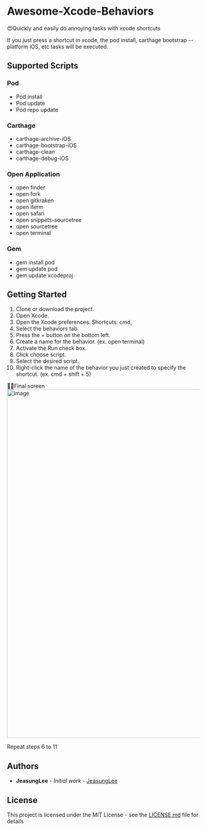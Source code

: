 # Awesome-Xcode-Behaviors

😍Quickly and easily do annoying tasks with xcode shortcuts

If you just press a shortcut in xcode, the pod install, carthage bootstrap --platform iOS, etc tasks will be executed.

## Supported Scripts
### Pod
- Pod install
- Pod update
- Pod repo update
### Carthage
- carthage-archive-iOS
-	carthage-bootstrap-iOS
-	carthage-clean
-	carthage-debug-iOS
### Open Application
-	open finder
-	open fork
-	open gitkraken
-	open iterm
-	open safari
-	open snippets-sourcetree
-	open sourcetree
-	open terminal
### Gem
- gem install pod
-	gem update pod
-	gem update xcodeproj

## Getting Started

1. Clone or download the project.
3. Open Xcode.
4. Open the Xcode preferences. Shortcuts: cmd,
5. Select the behaviors tab.
6. Press the + button on the bottom left.
7. Create a name for the behavior. (ex. open terminal)
8. Activate the Run check box.
9. Click choose script.
10. Select the desired script.
11. Right-click the name of the behavior you just created to specify the shortcut. (ex. cmd + shift + 5)

🎉🎊Final screen
<img width="912" alt="image" src="https://user-images.githubusercontent.com/13097922/61684922-f96ce700-ad55-11e9-95ea-a44b4fab1e7b.png">

Repeat steps 6 to 11

## Authors

* **JeasungLee** - *Initial work* - [JeasungLee](https://github.com/JeaSungLEE)

## License

This project is licensed under the MIT License - see the [LICENSE.md](LICENSE.md) file for details
